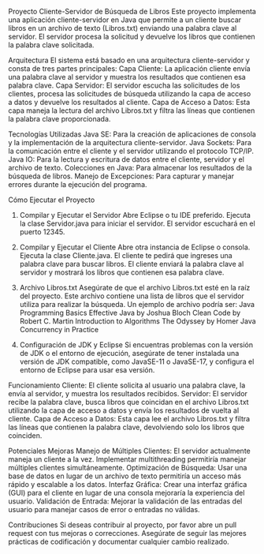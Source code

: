 Proyecto Cliente-Servidor de Búsqueda de Libros
Este proyecto implementa una aplicación cliente-servidor en Java que permite a un cliente buscar libros en un archivo de texto (Libros.txt) enviando una palabra clave al servidor. El servidor procesa la solicitud y devuelve los libros que contienen la palabra clave solicitada.

Arquitectura
El sistema está basado en una arquitectura cliente-servidor y consta de tres partes principales:
Capa Cliente: La aplicación cliente envía una palabra clave al servidor y muestra los resultados que contienen esa palabra clave.
Capa Servidor: El servidor escucha las solicitudes de los clientes, procesa las solicitudes de búsqueda utilizando la capa de acceso a datos y devuelve los resultados al cliente.
Capa de Acceso a Datos: Esta capa maneja la lectura del archivo Libros.txt y filtra las líneas que contienen la palabra clave proporcionada.

Tecnologías Utilizadas
Java SE: Para la creación de aplicaciones de consola y la implementación de la arquitectura cliente-servidor.
Java Sockets: Para la comunicación entre el cliente y el servidor utilizando el protocolo TCP/IP.
Java IO: Para la lectura y escritura de datos entre el cliente, servidor y el archivo de texto.
Colecciones en Java: Para almacenar los resultados de la búsqueda de libros.
Manejo de Excepciones: Para capturar y manejar errores durante la ejecución del programa.

Cómo Ejecutar el Proyecto
1. Compilar y Ejecutar el Servidor
  Abre Eclipse o tu IDE preferido.
  Ejecuta la clase Servidor.java para iniciar el servidor. El servidor escuchará en el puerto 12345.
2. Compilar y Ejecutar el Cliente
  Abre otra instancia de Eclipse o consola.
  Ejecuta la clase Cliente.java.
  El cliente te pedirá que ingreses una palabra clave para buscar libros.
  El cliente enviará la palabra clave al servidor y mostrará los libros que contienen esa palabra clave.
3. Archivo Libros.txt
  Asegúrate de que el archivo Libros.txt esté en la raíz del proyecto. Este archivo contiene una lista de libros que el servidor utiliza para realizar la búsqueda. Un ejemplo de archivo podría ser:
Java Programming Basics
Effective Java by Joshua Bloch
Clean Code by Robert C. Martin
Introduction to Algorithms
The Odyssey by Homer
Java Concurrency in Practice

4. Configuración de JDK y Eclipse
Si encuentras problemas con la versión de JDK o el entorno de ejecución, asegúrate de tener instalada una versión de JDK compatible, como JavaSE-11 o JavaSE-17, y configura el entorno de Eclipse para usar esa versión.

Funcionamiento
  Cliente: El cliente solicita al usuario una palabra clave, la envía al servidor, y muestra los resultados recibidos.
  Servidor: El servidor recibe la palabra clave, busca libros que coincidan en el archivo Libros.txt utilizando la capa de acceso a datos y envía los resultados de vuelta al cliente.
  Capa de Acceso a Datos: Esta capa lee el archivo Libros.txt y filtra las líneas que contienen la palabra clave, devolviendo solo los libros que coinciden.

Potenciales Mejoras
  Manejo de Múltiples Clientes: El servidor actualmente maneja un cliente a la vez. Implementar multithreading permitiría manejar múltiples clientes simultáneamente.
  Optimización de Búsqueda: Usar una base de datos en lugar de un archivo de texto permitiría un acceso más rápido y escalable a los datos.
  Interfaz Gráfica: Crear una interfaz gráfica (GUI) para el cliente en lugar de una consola mejoraría la experiencia del usuario.
  Validación de Entrada: Mejorar la validación de las entradas del usuario para manejar casos de error o entradas no válidas.

Contribuciones
Si deseas contribuir al proyecto, por favor abre un pull request con tus mejoras o correcciones. Asegúrate de seguir las mejores prácticas de codificación y documentar cualquier cambio realizado.
